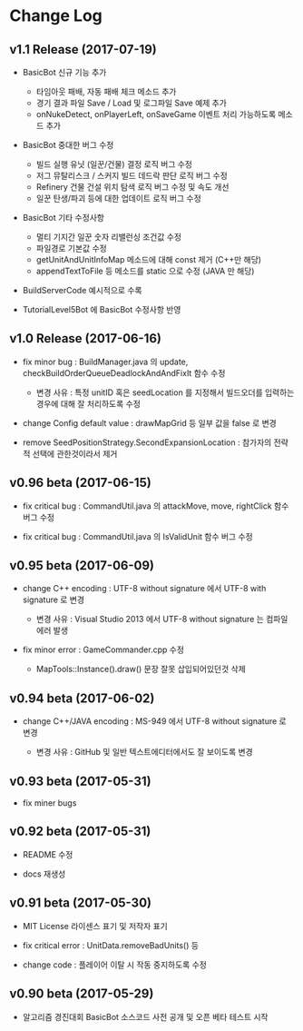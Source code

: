 # Change Log

## v1.1 Release (2017-07-19)

* BasicBot 신규 기능 추가

  * 타임아웃 패배, 자동 패배 체크 메소드 추가
  * 경기 결과 파일 Save / Load 및 로그파일 Save 예제 추가
  * onNukeDetect, onPlayerLeft, onSaveGame 이벤트 처리 가능하도록 메소드 추가

* BasicBot 중대한 버그 수정
  * 빌드 실행 유닛 (일꾼/건물) 결정 로직 버그 수정
  * 저그 뮤탈리스크 / 스커지 빌드 데드락 판단 로직 버그 수정
  * Refinery 건물 건설 위치 탐색 로직 버그 수정 및 속도 개선
  * 일꾼 탄생/파괴 등에 대한 업데이트 로직 버그 수정

* BasicBot 기타 수정사항
  * 멀티 기지간 일꾼 숫자 리밸런싱 조건값 수정
  * 파일경로 기본값 수정
  * getUnitAndUnitInfoMap 메소드에 대해 const 제거 (C++만 해당)
  * appendTextToFile 등 메소드를 static 으로 수정 (JAVA 만 해당)

* BuildServerCode 예시적으로 수록

* TutorialLevel5Bot 에 BasicBot 수정사항 반영

## v1.0 Release (2017-06-16)

* fix minor bug : BuildManager.java 의 update, checkBuildOrderQueueDeadlockAndAndFixIt 함수 수정

  * 변경 사유 : 특정 unitID 혹은 seedLocation 를 지정해서 빌드오더를 입력하는 경우에 대해 잘 처리하도록 수정

* change Config default value : drawMapGrid 등 일부 값을 false 로 변경

* remove SeedPositionStrategy.SecondExpansionLocation : 참가자의 전략적 선택에 관한것이라서 제거

## v0.96 beta (2017-06-15)

* fix critical bug : CommandUtil.java 의 attackMove, move, rightClick 함수 버그 수정

* fix critical bug : CommandUtil.java 의 IsValidUnit 함수 버그 수정

## v0.95 beta (2017-06-09)

* change C++ encoding : UTF-8 without signature 에서 UTF-8 with signature 로 변경

  * 변경 사유 : Visual Studio 2013 에서 UTF-8 without signature 는 컴파일 에러 발생

* fix minor error : GameCommander.cpp 수정

  * MapTools::Instance().draw() 문장 잘못 삽입되어있던것 삭제

## v0.94 beta (2017-06-02)

* change C++/JAVA encoding : MS-949 에서 UTF-8 without signature 로 변경

  * 변경 사유 : GitHub 및 일반 텍스트에디터에서도 잘 보이도록 변경

## v0.93 beta (2017-05-31)

* fix miner bugs

## v0.92 beta (2017-05-31)

* README 수정

* docs 재생성

## v0.91 beta (2017-05-30)

* MIT License 라이센스 표기 및 저작자 표기

* fix critical error : UnitData.removeBadUnits() 등

* change code : 플레이어 이탈 시 작동 중지하도록 수정

## v0.90 beta (2017-05-29)

* 알고리즘 경진대회 BasicBot 소스코드 사전 공개 및 오픈 베타 테스트 시작
